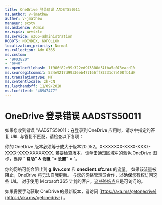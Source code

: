 ```yaml
---
title: OneDrive 登录错误 AADSTS50011
ms.author: v-jmathew
author: v-jmathew
manager: scotv
ms.audience: Admin
ms.topic: article
ms.service: o365-administration
ROBOTS: NOINDEX, NOFOLLOW
localization_priority: Normal
ms.collection: Adm_O365
ms.custom:
- "9003820"
- "6840"
ms.openlocfilehash: 1f906f82e99c322ed953800d54fba5a073eacd10
ms.sourcegitcommit: 534e9217d99336eb471166ff83231c7e408fb1d9
ms.translationtype: MT
ms.contentlocale: zh-CN
ms.lasthandoff: 11/09/2020
ms.locfileid: "48947477"
---
```

# <a name="onedrive-login-error-aadsts50011"></a>OneDrive 登录错误 AADSTS50011

如果您收到错误 "AADSTS50011：在登录到 OneDrive 应用时，请求中指定的答复 URL 与答复不匹配，请检查以下各项：

你的 OneDrive 版本必须等于或大于版本20.052。XXXXXXXX-XXXX-XXXX-XXXX-XXXXXXXXXXXX. 若要检查版本，请单击通知区域中的蓝色 OneDrive 图标，选择 " **帮助" & 设置 "> 设置" >** "。

你的网络可能会阻止到 **g.live.com** 和 **oneclient.sfx.ms** 的流量。 如果该流量被阻止，OneDrive 将无法自我更新。 与您的网络管理员合作，以确保您有权访问这些 Url。 对于使用 Microsoft 365 计划的客户，[这些终结点](https://docs.microsoft.com/microsoft-365/enterprise/urls-and-ip-address-ranges?view=o365-worldwide)应是可访问的。

如果需要手动获取 OneDrive 的最新版本，请访问 [https://aka.ms/getonedrive](https://aka.ms/getonedrive) 。
